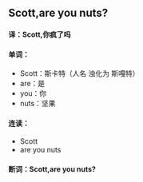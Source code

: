 ## Scott,are you nuts?

#### 译：Scott,你疯了吗

#### 单词：

- Scott：斯卡特（人名 浊化为 斯嘎特）
- are：是
- you：你
- nuts：坚果

#### 连读：

- Scott
- are you nuts

#### 断词：Scott,are you nuts?
